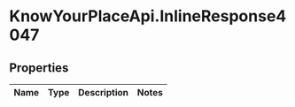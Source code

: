# KnowYourPlaceApi.InlineResponse4047

## Properties
Name | Type | Description | Notes
------------ | ------------- | ------------- | -------------

